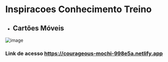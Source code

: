 # Inspiracoes Conhecimento Treino

- ## Cartões Móveis

![image](https://user-images.githubusercontent.com/43691685/168219223-6f05caf6-b378-4648-8e88-384c48dfb99d.png)

### Link de acesso  https://courageous-mochi-998e5a.netlify.app
